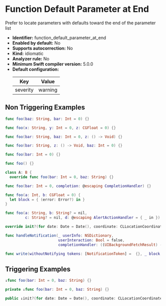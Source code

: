 # Function Default Parameter at End

Prefer to locate parameters with defaults toward the end of the parameter list

* **Identifier:** function_default_parameter_at_end
* **Enabled by default:** No
* **Supports autocorrection:** No
* **Kind:** idiomatic
* **Analyzer rule:** No
* **Minimum Swift compiler version:** 5.0.0
* **Default configuration:**
  <table>
  <thead>
  <tr><th>Key</th><th>Value</th></tr>
  </thead>
  <tbody>
  <tr>
  <td>
  severity
  </td>
  <td>
  warning
  </td>
  </tr>
  </tbody>
  </table>

## Non Triggering Examples

```swift
func foo(baz: String, bar: Int = 0) {}
```

```swift
func foo(x: String, y: Int = 0, z: CGFloat = 0) {}
```

```swift
func foo(bar: String, baz: Int = 0, z: () -> Void) {}
```

```swift
func foo(bar: String, z: () -> Void, baz: Int = 0) {}
```

```swift
func foo(bar: Int = 0) {}
```

```swift
func foo() {}
```

```swift
class A: B {
  override func foo(bar: Int = 0, baz: String) {}
```

```swift
func foo(bar: Int = 0, completion: @escaping CompletionHandler) {}
```

```swift
func foo(a: Int, b: CGFloat = 0) {
  let block = { (error: Error?) in }
}
```

```swift
func foo(a: String, b: String? = nil,
         c: String? = nil, d: @escaping AlertActionHandler = { _ in }) {}
```

```swift
override init?(for date: Date = Date(), coordinate: CLLocationCoordinate2D) {}
```

```swift
func handleNotification(_ userInfo: NSDictionary,
                        userInteraction: Bool = false,
                        completionHandler: ((UIBackgroundFetchResult) -> Void)?) {}
```

```swift
func write(withoutNotifying tokens: [NotificationToken] =  {}, _ block: (() throws -> Int)) {}
```

## Triggering Examples

```swift
↓func foo(bar: Int = 0, baz: String) {}
```

```swift
private ↓func foo(bar: Int = 0, baz: String) {}
```

```swift
public ↓init?(for date: Date = Date(), coordinate: CLLocationCoordinate2D) {}
```